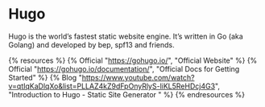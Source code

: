 # Hugo

Hugo is the world’s fastest static website engine. It’s written in Go (aka Golang) and developed by bep, spf13 and friends.

{% resources %}
  {% Official "https://gohugo.io/", "Official Website" %}
  {% Official "https://gohugo.io/documentation/", "Official Docs for Getting Started" %}
  {% Blog "https://www.youtube.com/watch?v=qtIqKaDlqXo&list=PLLAZ4kZ9dFpOnyRlyS-liKL5ReHDcj4G3", "Introduction to Hugo - Static Site Generator " %}
{% endresources %}

